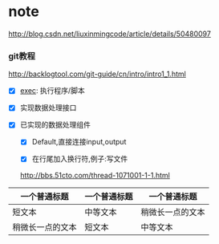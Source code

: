 # note
http://blog.csdn.net/liuxinmingcode/article/details/50480097

### git教程
http://backlogtool.com/git-guide/cn/intro/intro1_1.html

- [x] [exec](https://github.com/luopengift/transport/blob/master/plugins/input/exec/README.md): 执行程序/脚本
- [x] 实现数据处理接口 
- [x] 已实现的数据处理组件
    - [x] Default,直接连接input,output
    - [x] 在行尾加入换行符,例子:写文件
    
    
    http://bbs.51cto.com/thread-1071001-1-1.html
    
    
| 一个普通标题 | 一个普通标题 | 一个普通标题 |
| ------| ------ | ------ |
| 短文本 | 中等文本 | 稍微长一点的文本 |
| 稍微长一点的文本 | 短文本 | 中等文本 |
